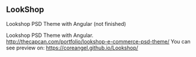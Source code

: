 ## LookShop

Lookshop PSD Theme with Angular (not finished)

Lookshop PSD Theme with Angular. http://thecapcan.com/portfolio/lookshop-e-commerce-psd-theme/
You can see preview on: https://coreangel.github.io/Lookshop/
